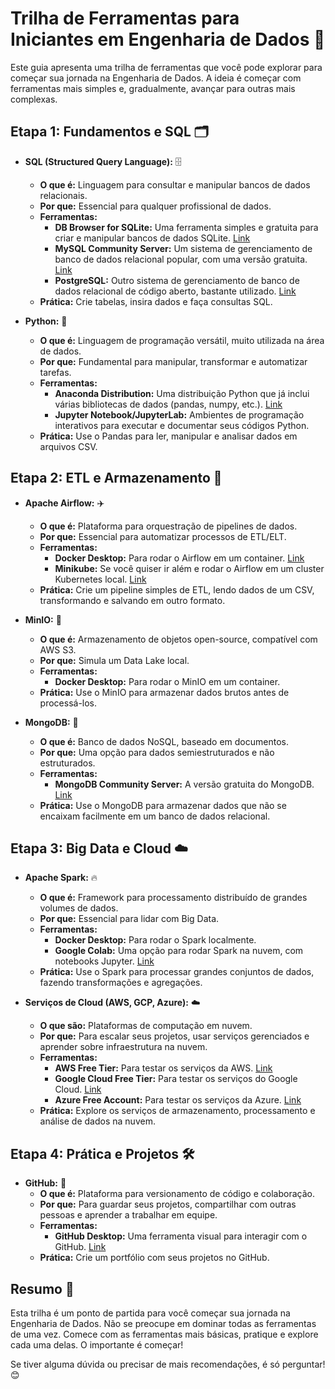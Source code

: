 # Trilha de Ferramentas para Iniciantes em Engenharia de Dados 🚀

Este guia apresenta uma trilha de ferramentas que você pode explorar para começar sua jornada na Engenharia de Dados. A ideia é começar com ferramentas mais simples e, gradualmente, avançar para outras mais complexas.

## Etapa 1: Fundamentos e SQL 🗂️

*   **SQL (Structured Query Language):** 🗄️
    *   **O que é:** Linguagem para consultar e manipular bancos de dados relacionais.
    *   **Por que:** Essencial para qualquer profissional de dados.
    *   **Ferramentas:**
        *   **DB Browser for SQLite:** Uma ferramenta simples e gratuita para criar e manipular bancos de dados SQLite. [Link](https://sqlitebrowser.org/)
        *   **MySQL Community Server:** Um sistema de gerenciamento de banco de dados relacional popular, com uma versão gratuita. [Link](https://dev.mysql.com/downloads/mysql/)
        *   **PostgreSQL:** Outro sistema de gerenciamento de banco de dados relacional de código aberto, bastante utilizado. [Link](https://www.postgresql.org/download/)
    *   **Prática:** Crie tabelas, insira dados e faça consultas SQL.

*   **Python:** 🐍
    *   **O que é:** Linguagem de programação versátil, muito utilizada na área de dados.
    *   **Por que:** Fundamental para manipular, transformar e automatizar tarefas.
    *   **Ferramentas:**
        *   **Anaconda Distribution:** Uma distribuição Python que já inclui várias bibliotecas de dados (pandas, numpy, etc.). [Link](https://www.anaconda.com/products/distribution)
        *   **Jupyter Notebook/JupyterLab:** Ambientes de programação interativos para executar e documentar seus códigos Python.
    *   **Prática:** Use o Pandas para ler, manipular e analisar dados em arquivos CSV.

## Etapa 2: ETL e Armazenamento 🚚

*   **Apache Airflow:** ✈️
    *   **O que é:** Plataforma para orquestração de pipelines de dados.
    *   **Por que:** Essencial para automatizar processos de ETL/ELT.
    *   **Ferramentas:**
        *   **Docker Desktop:** Para rodar o Airflow em um container. [Link](https://www.docker.com/products/docker-desktop/)
        *   **Minikube:** Se você quiser ir além e rodar o Airflow em um cluster Kubernetes local. [Link](https://minikube.sigs.k8s.io/docs/start/)
    *   **Prática:** Crie um pipeline simples de ETL, lendo dados de um CSV, transformando e salvando em outro formato.

*   **MinIO:** 💾
    *   **O que é:** Armazenamento de objetos open-source, compatível com AWS S3.
    *   **Por que:** Simula um Data Lake local.
    *   **Ferramentas:**
        *   **Docker Desktop:** Para rodar o MinIO em um container.
    *   **Prática:** Use o MinIO para armazenar dados brutos antes de processá-los.

*   **MongoDB:** 🍃
    *   **O que é:** Banco de dados NoSQL, baseado em documentos.
    *   **Por que:** Uma opção para dados semiestruturados e não estruturados.
    *   **Ferramentas:**
        *   **MongoDB Community Server:** A versão gratuita do MongoDB. [Link](https://www.mongodb.com/try/download/community)
    *   **Prática:** Use o MongoDB para armazenar dados que não se encaixam facilmente em um banco de dados relacional.

## Etapa 3: Big Data e Cloud ☁️

*   **Apache Spark:** 🔥
    *   **O que é:** Framework para processamento distribuído de grandes volumes de dados.
    *   **Por que:** Essencial para lidar com Big Data.
    *   **Ferramentas:**
        *   **Docker Desktop:** Para rodar o Spark localmente.
        *   **Google Colab:** Uma opção para rodar Spark na nuvem, com notebooks Jupyter. [Link](https://colab.research.google.com/)
    *   **Prática:** Use o Spark para processar grandes conjuntos de dados, fazendo transformações e agregações.

*   **Serviços de Cloud (AWS, GCP, Azure):** ☁️
    *   **O que são:** Plataformas de computação em nuvem.
    *   **Por que:** Para escalar seus projetos, usar serviços gerenciados e aprender sobre infraestrutura na nuvem.
    *   **Ferramentas:**
        *   **AWS Free Tier:** Para testar os serviços da AWS. [Link](https://aws.amazon.com/free/)
        *   **Google Cloud Free Tier:** Para testar os serviços do Google Cloud. [Link](https://cloud.google.com/free/)
        *   **Azure Free Account:** Para testar os serviços da Azure. [Link](https://azure.microsoft.com/en-us/free/)
    *   **Prática:** Explore os serviços de armazenamento, processamento e análise de dados na nuvem.

## Etapa 4: Prática e Projetos 🛠️

*   **GitHub:** 🐙
    *   **O que é:** Plataforma para versionamento de código e colaboração.
    *   **Por que:** Para guardar seus projetos, compartilhar com outras pessoas e aprender a trabalhar em equipe.
    *   **Ferramentas:**
        *   **GitHub Desktop:** Uma ferramenta visual para interagir com o GitHub. [Link](https://desktop.github.com/)
    *   **Prática:** Crie um portfólio com seus projetos no GitHub.

## Resumo 🎉

Esta trilha é um ponto de partida para você começar sua jornada na Engenharia de Dados. Não se preocupe em dominar todas as ferramentas de uma vez. Comece com as ferramentas mais básicas, pratique e explore cada uma delas. O importante é começar!

Se tiver alguma dúvida ou precisar de mais recomendações, é só perguntar! 😊
